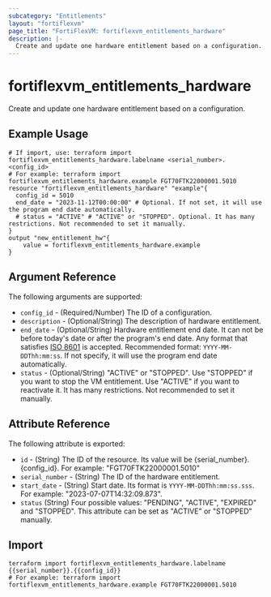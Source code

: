 ```yaml
---
subcategory: "Entitlements"
layout: "fortiflexvm"
page_title: "FortiFlexVM: fortiflexvm_entitlements_hardware"
description: |-
  Create and update one hardware entitlement based on a configuration.
---
```


# fortiflexvm_entitlements_hardware

Create and update one hardware entitlement based on a configuration.


## Example Usage

```hcl
# If import, use: terraform import fortiflexvm_entitlements_hardware.labelname <serial_number>.<config_id>
# For example: terraform import fortiflexvm_entitlements_hardware.example FGT70FTK22000001.5010
resource "fortiflexvm_entitlements_hardware" "example"{ 
  config_id = 5010
  end_date = "2023-11-12T00:00:00" # Optional. If not set, it will use the program end date automatically.
  # status = "ACTIVE" # "ACTIVE" or "STOPPED". Optional. It has many restrictions. Not recommended to set it manually.
}
output "new_entitlement_hw"{
    value = fortiflexvm_entitlements_hardware.example
}
```

## Argument Reference

The following arguments are supported:

* `config_id` - (Required/Number) The ID of a configuration.
* `description` - (Optional/String) The description of hardware entitlement.
* `end_date` - (Optional/String) Hardware entitlement end date. It can not be before today's date or after the program's end date. Any format that satisfies [ISO 8601](https://www.w3.org/TR/NOTE-datetime-970915.html) is accepted. Recommended format: `YYYY-MM-DDThh:mm:ss`. If not specify, it will use the program end date automatically.
* `status` - (Optional/String) "ACTIVE" or "STOPPED". Use "STOPPED" if you want to stop the VM entitlement. Use "ACTIVE" if you want to reactivate it. It has many restrictions. Not recommended to set it manually.

## Attribute Reference

The following attribute is exported:

* `id` - (String) The ID of the resource. Its value will be {serial_number}.{config_id}. For example: "FGT70FTK22000001.5010"
* `serial_number` - (String) The ID of the hardware entitlement.
* `start_date` - (String) Start date. Its format is `YYYY-MM-DDThh:mm:ss.sss`. For example: "2023-07-07T14:32:09.873".
* `status` (String) Four possible values: "PENDING", "ACTIVE", "EXPIRED" and "STOPPED". This attribute can be set as "ACTIVE" or "STOPPED" manually.

## Import

```
terraform import fortiflexvm_entitlements_hardware.labelname {{serial_number}}.{{config_id}}
# For example: terraform import fortiflexvm_entitlements_hardware.example FGT70FTK22000001.5010
```

